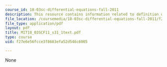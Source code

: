 ```yaml
---
course_id: 18-03sc-differential-equations-fall-2011
description: This resource contains information related to definition of poles.
file_location: /coursemedia/18-03sc-differential-equations-fall-2011/f27e6e56fcce3f8683efa52d546c6005_MIT18_03SCF11_s31_1text.pdf
file_type: application/pdf
layout: pdf
title: MIT18_03SCF11_s31_1text.pdf
type: course
uid: f27e6e56fcce3f8683efa52d546c6005

---
```

None